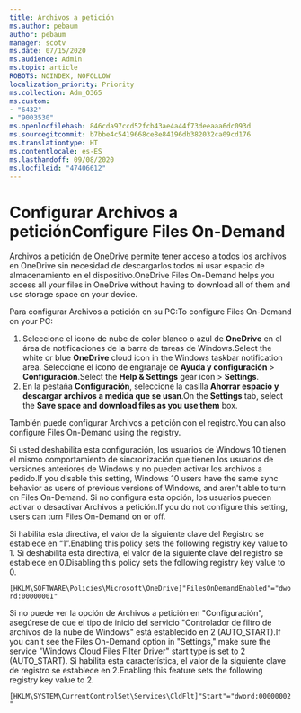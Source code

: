 ```yaml
---
title: Archivos a petición
ms.author: pebaum
author: pebaum
manager: scotv
ms.date: 07/15/2020
ms.audience: Admin
ms.topic: article
ROBOTS: NOINDEX, NOFOLLOW
localization_priority: Priority
ms.collection: Adm_O365
ms.custom:
- "6432"
- "9003530"
ms.openlocfilehash: 846cda97ccd52fcb43ae4a44f73deeaaa6dc093d
ms.sourcegitcommit: b7bbe4c5419668ce8e84196db382032ca09cd176
ms.translationtype: HT
ms.contentlocale: es-ES
ms.lasthandoff: 09/08/2020
ms.locfileid: "47406612"
---
```

# <a name="configure-files-on-demand"></a><span data-ttu-id="7d439-102">Configurar Archivos a petición</span><span class="sxs-lookup"><span data-stu-id="7d439-102">Configure Files On-Demand</span></span>

<span data-ttu-id="7d439-103">Archivos a petición de OneDrive permite tener acceso a todos los archivos en OneDrive sin necesidad de descargarlos todos ni usar espacio de almacenamiento en el dispositivo.</span><span class="sxs-lookup"><span data-stu-id="7d439-103">OneDrive Files On-Demand helps you access all your files in OneDrive without having to download all of them and use storage space on your device.</span></span>

<span data-ttu-id="7d439-104">Para configurar Archivos a petición en su PC:</span><span class="sxs-lookup"><span data-stu-id="7d439-104">To configure Files On-Demand on your PC:</span></span>

1. <span data-ttu-id="7d439-105">Seleccione el icono de nube de color blanco o azul de **OneDrive** en el área de notificaciones de la barra de tareas de Windows.</span><span class="sxs-lookup"><span data-stu-id="7d439-105">Select the white or blue **OneDrive** cloud icon in the Windows taskbar notification area.</span></span> <span data-ttu-id="7d439-106">Seleccione el icono de engranaje de **Ayuda y configuración** > **Configuración**.</span><span class="sxs-lookup"><span data-stu-id="7d439-106">Select the **Help & Settings** gear icon > **Settings**.</span></span>
2. <span data-ttu-id="7d439-107">En la pestaña **Configuración**, seleccione la casilla **Ahorrar espacio y descargar archivos a medida que se usan**.</span><span class="sxs-lookup"><span data-stu-id="7d439-107">On the **Settings** tab, select the **Save space and download files as you use them** box.</span></span>  

<span data-ttu-id="7d439-108">También puede configurar Archivos a petición con el registro.</span><span class="sxs-lookup"><span data-stu-id="7d439-108">You can also configure Files On-Demand using the registry.</span></span>

<span data-ttu-id="7d439-109">Si usted deshabilita esta configuración, los usuarios de Windows 10 tienen el mismo comportamiento de sincronización que tienen los usuarios de versiones anteriores de Windows y no pueden activar los archivos a pedido.</span><span class="sxs-lookup"><span data-stu-id="7d439-109">If you disable this setting, Windows 10 users have the same sync behavior as users of previous versions of Windows, and aren't able to turn on Files On-Demand.</span></span> <span data-ttu-id="7d439-110">Si no configura esta opción, los usuarios pueden activar o desactivar Archivos a petición.</span><span class="sxs-lookup"><span data-stu-id="7d439-110">If you do not configure this setting, users can turn Files On-Demand on or off.</span></span>

<span data-ttu-id="7d439-111">Si habilita esta directiva, el valor de la siguiente clave del Registro se establece en “1”.</span><span class="sxs-lookup"><span data-stu-id="7d439-111">Enabling this policy sets the following registry key value to 1.</span></span> <span data-ttu-id="7d439-112">Si deshabilita esta directiva, el valor de la siguiente clave del registro se establece en 0.</span><span class="sxs-lookup"><span data-stu-id="7d439-112">Disabling this policy sets the following registry key value to 0.</span></span>

`[HKLM\SOFTWARE\Policies\Microsoft\OneDrive]"FilesOnDemandEnabled"="dword:00000001"`

<span data-ttu-id="7d439-113">Si no puede ver la opción de Archivos a petición en "Configuración", asegúrese de que el tipo de inicio del servicio "Controlador de filtro de archivos de la nube de Windows" está establecido en 2 (AUTO_START).</span><span class="sxs-lookup"><span data-stu-id="7d439-113">If you can't see the Files On-Demand option in "Settings," make sure the service "Windows Cloud Files Filter Driver" start type is set to 2 (AUTO_START).</span></span> <span data-ttu-id="7d439-114">Si habilita esta característica, el valor de la siguiente clave de registro se establece en 2.</span><span class="sxs-lookup"><span data-stu-id="7d439-114">Enabling this feature sets the following registry key value to 2.</span></span>

`[HKLM\SYSTEM\CurrentControlSet\Services\CldFlt]"Start"="dword:00000002"`